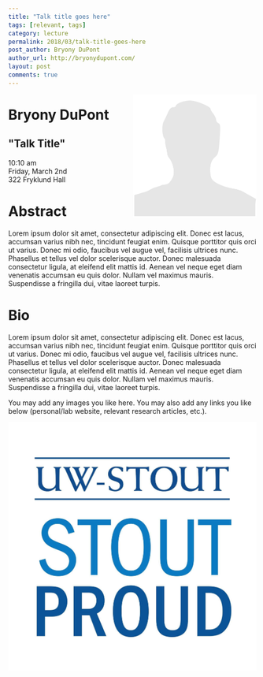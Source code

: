 ```yaml
---
title: "Talk title goes here"
tags: [relevant, tags]
category: lecture
permalink: 2018/03/talk-title-goes-here
post_author: Bryony DuPont
author_url: http://bryonydupont.com/
layout: post
comments: true
---
```


<!-- This is for your headshot. -->
<img align="right" width="250px" src="/images/date-name.png" alt="Bryony DuPont"/>  

# Bryony DuPont   
## "Talk Title"
10:10 am  
Friday, March 2nd  
322 Fryklund Hall  



# Abstract

Lorem ipsum dolor sit amet, consectetur adipiscing elit. Donec est lacus, accumsan varius nibh nec, tincidunt feugiat enim. Quisque porttitor quis orci ut varius. Donec mi odio, faucibus vel augue vel, facilisis ultrices nunc. Phasellus et tellus vel dolor scelerisque auctor. Donec malesuada consectetur ligula, at eleifend elit mattis id. Aenean vel neque eget diam venenatis accumsan eu quis dolor. Nullam vel maximus mauris. Suspendisse a fringilla dui, vitae laoreet turpis.

# Bio

Lorem ipsum dolor sit amet, consectetur adipiscing elit. Donec est lacus, accumsan varius nibh nec, tincidunt feugiat enim. Quisque porttitor quis orci ut varius. Donec mi odio, faucibus vel augue vel, facilisis ultrices nunc. Phasellus et tellus vel dolor scelerisque auctor. Donec malesuada consectetur ligula, at eleifend elit mattis id. Aenean vel neque eget diam venenatis accumsan eu quis dolor. Nullam vel maximus mauris. Suspendisse a fringilla dui, vitae laoreet turpis.

You may add any images you like here. You may also add any links you like below (personal/lab website, relevant research articles, etc.).

![Image example](/images/logo.jpg)


